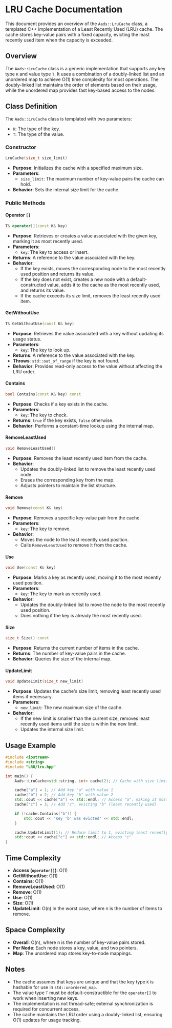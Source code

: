 # LRU Cache Documentation

This document provides an overview of the `Aads::LruCache` class, a templated C++ implementation of a Least Recently Used (LRU) cache. The cache stores key-value pairs with a fixed capacity, evicting the least recently used item when the capacity is exceeded.

## Overview

The `Aads::LruCache` class is a generic implementation that supports any key type `K` and value type `T`. It uses a combination of a doubly-linked list and an unordered map to achieve O(1) time complexity for most operations. The doubly-linked list maintains the order of elements based on their usage, while the unordered map provides fast key-based access to the nodes.

## Class Definition

The `Aads::LruCache` class is templated with two parameters:
- `K`: The type of the key.
- `T`: The type of the value.

### Constructor
```cpp
LruCache(size_t size_limit)
```
- **Purpose**: Initializes the cache with a specified maximum size.
- **Parameters**:
  - `size_limit`: The maximum number of key-value pairs the cache can hold.
- **Behavior**: Sets the internal size limit for the cache.

### Public Methods

#### Operator `[]`
```cpp
T& operator[](const K& key)
```
- **Purpose**: Retrieves or creates a value associated with the given key, marking it as most recently used.
- **Parameters**:
  - `key`: The key to access or insert.
- **Returns**: A reference to the value associated with the key.
- **Behavior**:
  - If the key exists, moves the corresponding node to the most recently used position and returns its value.
  - If the key does not exist, creates a new node with a default-constructed value, adds it to the cache as the most recently used, and returns its value.
  - If the cache exceeds its size limit, removes the least recently used item.

#### GetWithoutUse
```cpp
T& GetWithoutUse(const K& key)
```
- **Purpose**: Retrieves the value associated with a key without updating its usage status.
- **Parameters**:
  - `key`: The key to look up.
- **Returns**: A reference to the value associated with the key.
- **Throws**: `std::out_of_range` if the key is not found.
- **Behavior**: Provides read-only access to the value without affecting the LRU order.

#### Contains
```cpp
bool Contains(const K& key) const
```
- **Purpose**: Checks if a key exists in the cache.
- **Parameters**:
  - `key`: The key to check.
- **Returns**: `true` if the key exists, `false` otherwise.
- **Behavior**: Performs a constant-time lookup using the internal map.

#### RemoveLeastUsed
```cpp
void RemoveLeastUsed()
```
- **Purpose**: Removes the least recently used item from the cache.
- **Behavior**:
  - Updates the doubly-linked list to remove the least recently used node.
  - Erases the corresponding key from the map.
  - Adjusts pointers to maintain the list structure.

#### Remove
```cpp
void Remove(const K& key)
```
- **Purpose**: Removes a specific key-value pair from the cache.
- **Parameters**:
  - `key`: The key to remove.
- **Behavior**:
  - Moves the node to the least recently used position.
  - Calls `RemoveLeastUsed` to remove it from the cache.

#### Use
```cpp
void Use(const K& key)
```
- **Purpose**: Marks a key as recently used, moving it to the most recently used position.
- **Parameters**:
  - `key`: The key to mark as recently used.
- **Behavior**:
  - Updates the doubly-linked list to move the node to the most recently used position.
  - Does nothing if the key is already the most recently used.

#### Size
```cpp
size_t Size() const
```
- **Purpose**: Returns the current number of items in the cache.
- **Returns**: The number of key-value pairs in the cache.
- **Behavior**: Queries the size of the internal map.

#### UpdateLimit
```cpp
void UpdateLimit(size_t new_limit)
```
- **Purpose**: Updates the cache's size limit, removing least recently used items if necessary.
- **Parameters**:
  - `new_limit`: The new maximum size of the cache.
- **Behavior**:
  - If the new limit is smaller than the current size, removes least recently used items until the size is within the new limit.
  - Updates the internal size limit.

## Usage Example
```cpp
#include <iostream>
#include <string>
#include "LRU/lru.hpp"

int main() {
    Aads::LruCache<std::string, int> cache(2); // Cache with size limit of 2

    cache["a"] = 1; // Add key "a" with value 1
    cache["b"] = 2; // Add key "b" with value 2
    std::cout << cache["a"] << std::endl; // Access "a", making it most recently used
    cache["c"] = 3; // Add "c", evicting "b" (least recently used)

    if (!cache.Contains("b")) {
        std::cout << "Key 'b' was evicted" << std::endl;
    }

    cache.UpdateLimit(1); // Reduce limit to 1, evicting least recently used ("a")
    std::cout << cache["c"] << std::endl; // Access "c"
}
```

## Time Complexity
- **Access (`operator[]`)**: O(1)
- **GetWithoutUse**: O(1)
- **Contains**: O(1)
- **RemoveLeastUsed**: O(1)
- **Remove**: O(1)
- **Use**: O(1)
- **Size**: O(1)
- **UpdateLimit**: O(n) in the worst case, where n is the number of items to remove.

## Space Complexity
- **Overall**: O(n), where n is the number of key-value pairs stored.
- **Per Node**: Each node stores a key, value, and two pointers.
- **Map**: The unordered map stores key-to-node mappings.

## Notes
- The cache assumes that keys are unique and that the key type `K` is hashable for use in `std::unordered_map`.
- The value type `T` must be default-constructible for the `operator[]` to work when inserting new keys.
- The implementation is not thread-safe; external synchronization is required for concurrent access.
- The cache maintains the LRU order using a doubly-linked list, ensuring O(1) updates for usage tracking.
